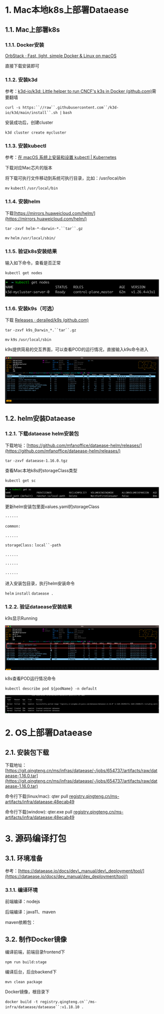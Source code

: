 1\. Mac本地k8s上部署Dataease
=======================

1.1. Mac上部署k8s
--------------

### 1.1.1. Docker安装

[OrbStack · Fast, light, simple Docker & Linux on macOS](https://orbstack.dev/)

直接下载安装即可

### 1.1.2. 安装k3d

参考：[k3d-io/k3d: Little helper to run CNCF's k3s in Docker (github.com)](https://github.com/k3d-io/k3d)需要翻墙


`curl -s https:``//raw``.githubusercontent.com``/k3d-io/k3d/main/install``.sh |` `bash`

安装成功后，创建cluster


`k3d cluster create mycluster`

### 1.1.3. 安装kubectl

参考：[在 macOS 系统上安装和设置 kubectl | Kubernetes](https://kubernetes.io/zh-cn/docs/tasks/tools/install-kubectl-macos/#install-kubectl-binary-with-curl-on-macos)

下载对应Mac芯片的版本

将下载可执行文件移动到系统可执行目录，比如：/usr/local/bin

`mv` `kubectl` `/usr/local/bin`

### 1.1.4. 安装helm

下载[https://mirrors.huaweicloud.com/helm/](https://mirrors.huaweicloud.com/helm/)

`tar` `-zxvf helm-*-darwin-*.``tar``.gz`

`mv` `helm` `/usr/local/sbin/`

### 1.1.5. 验证k8s安装结果

输入如下命令，查看是否正常

`kubectl get nodes`

![](./docs/images/getNodes.png)

### 1.1.6. 安装k9s（可选）

下载 [Releases · derailed/k9s (github.com)](https://github.com/derailed/k9s/releases)

`tar` `-zxvf k9s_Darwin_*.``tar``.gz`

`mv` `k9s` `/usr/local/sbin`

k9s提供简易的交互界面，可以查看POD的运行情况，直接输入k9s命令进入

![](./docs/images/k9s.png)

1.2. helm安装Dataease
-------------------

### 1.2.1. 下载dataease helm安装包

下载地址：[https://github.com/mfanoffice/dataease-helm/releases/](https://github.com/mfanoffice/dataease-helm/releases/)

`tar` `-zxvf dataease-1.16.0.tgz`

查看Mac本地k8s的storageClass类型

`kubectl get sc`

![](./docs/images/sc.png)

更新helm安装包里面values.yaml的storageClass

`······`

`common:`

`......`

`storageClass:` `local``-path`

`......`

`······`

`······`

进入安装包目录，执行helm安装命令

`helm` `install` `dataease .`

### 1.2.2. 验证dataease安装结果

k9s显示Running

![](./docs/images/k9srunning.png)

k8s查看POD运行情况命令

`kubectl describe pod ${podName} -n default`

![](./docs/images/describe.png)

2\. OS上部署Dataease
=================

2.1. 安装包下载
----------

下载地址：[https://git.qingteng.cn/ms/infras/dataease/-/jobs/654737/artifacts/raw/dataease-1.16.0.tar](https://git.qingteng.cn/ms/infras/dataease/-/jobs/654737/artifacts/raw/dataease-1.16.0.tar)

命令行下载(linux/mac): qter pull [registry.qingteng.cn/ms-artifacts/infra/dataease:48ecab49](http://registry.qingteng.cn/ms-artifacts/infra/dataease:48ecab49)

命令行下载(window): qter.exe pull [registry.qingteng.cn/ms-artifacts/infra/dataease:48ecab49](http://registry.qingteng.cn/ms-artifacts/infra/dataease:48ecab49)

  

3\. 源码编译打包
==========

3.1. 环境准备
---------

参考：[https://dataease.io/docs/dev\_manual/dev\_deployment/tool/](https://dataease.io/docs/dev_manual/dev_deployment/tool/)

### 3.1.1. 编译环境

前端编译：nodejs

后端编译：java11、maven

maven依赖包：

3.2. 制作Docker镜像
---------------

编译前端，前端目录frontend下

`npm run build:stage`

编译后台，后台backend下

`mvn clean package`

Docker镜像，根目录下

`docker build -t registry.qingteng.cn``/ms-infra/dataease/dataease``:v1.18.10 .`